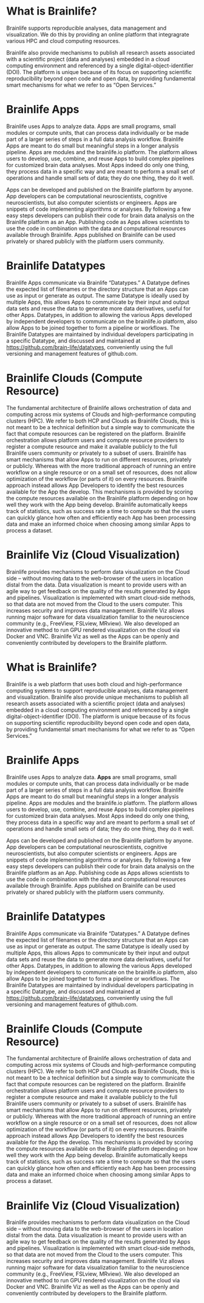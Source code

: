 # What is Brainlife?

Brainlife supports reproducible analyses, data management and visualization. We do this by providing an online platform that integragrate various HPC and cloud computing resources.

Brainlife also provide mechanisms to publish all research assets associated with a scientific project (data and analyses) embedded in a cloud computing environment and referenced by a single digital-object-identifier (DOI). The platform is unique because of its focus on supporting scientific reproducibility beyond open code and open data, by providing fundamental smart mechanisms for what we refer to as “Open Services.” 

# Brainlife Apps

Brainlife uses Apps to analyze data. Apps are small programs, small modules or compute units, that can process data individually or be made part of a larger series of steps in a full data analysis workflow. Brainlife Apps are meant to do small but meaningful steps in a longer analysis pipeline. Apps are modules and the brainlife.io platform. The platform allows users to develop, use, combine, and reuse Apps to build complex pipelines for customized brain data analyses. Most Apps indeed do only one thing, they process data in a specific way and are meant to perform a small set of operations and handle small sets of data; they do one thing, they do it well.

Apps can be developed and published on the Brainlife platform by anyone. App developers can be computational neuroscientists, cognitive neuroscientists, but also computer scientists or engineers. Apps are snippets of code implementing algorithms or analyses. By following a few easy steps developers can publish their code for brain data analysis on the Brainlife platform as an App. Publishing code as Apps allows scientists to use the code in combination with the data and computational resources available through Brainlife. Apps published on Brainlife can be used privately or shared publicly with the platform users community.

# Brainlife Datatypes

Brainlife Apps communicate via Brainlife “Datatypes.” A Datatype defines the expected list of filenames or the directory structure that an Apps can use as input or generate as output. The same Datatype is ideally used by multiple Apps, this allows Apps to communicate by their input and output data sets and reuse the data to generate more data derivatives, useful for other Apps. Datatypes, in addition to allowing the various Apps developed by independent developers to communicate on the brainlife.io platform, also allow Apps to be joined together to form a pipeline or workflows. The Brainlife Datatypes are maintained by individual developers participating in a specific Datatype, and discussed and maintained at https://github.com/brain-life/datatypes, conveniently using the full versioning and management features of github.com.

# Brainlife Clouds (Compute Resource)

The fundamental architecture of Brainlife allows orchestration of data and computing across mix systems of Clouds and high-performance computing clusters (HPC). We refer to both HCP and Clouds as Brainlife Clouds, this is not meant to be a technical definition but a simple way to communicate the fact that compute resources can be registered on the platform. Brainlife orchestration allows platform users and compute resource providers to register a compute resource and make it available publicly to the full Brainlife users community or privately to a subset of users. Brainlife has smart mechanisms that allow Apps to run on different resources, privately or publicly. Whereas with the more traditional approach of running an entire workflow on a single resource or on a small set of resources, does not allow optimization of the workflow (or parts of it) on every resources. Brainlife approach instead allows App Developers to identify the best resources available for the App the develop. This mechanisms is provided by scoring the compute resources available on the Brainlife platform depending on how well they work with the App being develop. Brainlife automatically keeps track of statistics, such as success rate a time to compute so that the users can quickly glance how often and efficiently each App has been processing data and make an informed choice when choosing among similar Apps to process a dataset.

# Brainlife Viz (Cloud Visualization)

Brainlife provides mechanisms to perform data visualization on the Cloud side – without moving data to the web-browser of the users in location distal from the data. Data visualization is meant to provide users with an agile way to get feedback on the quality of the results generated by Apps and pipelines. Visualization is implemented with smart cloud-side methods, so that data are not moved from the Cloud to the users computer. This increases security and improves data management. Brainlife Viz allows running major software for data visualization familiar to the neuroscience community (e.g., FreeView, FSLview, MRview). We also developed an innovative method to run GPU rendered visualization on the cloud via Docker and VNC. Brainlife Viz as well as the Apps can be openly and conveniently contributed by developers to the Brainlife platform. 

# What is Brainlife?

Brainlife is a web platform that uses both cloud and high-performance computing systems to support reproducible analyses, data management and visualization. Brainlife also provide unique mechanisms to publish all research assets associated with a scientific project (data and analyses) embedded in a cloud computing environment and referenced by a single digital-object-identifier (DOI). The platform is unique because of its focus on supporting scientific reproducibility beyond open code and open data, by providing fundamental smart mechanisms for what we refer to as “Open Services.” 

# Brainlife Apps

Brainlife uses Apps to analyze data. **Apps** are small programs, small modules or compute units, that can process data individually or be made part of a larger series of steps in a full data analysis workflow. Brainlife Apps are meant to do small but meaningful steps in a longer analysis pipeline. Apps are modules and the brainlife.io platform. The platform allows users to develop, use, combine, and reuse Apps to build complex pipelines for customized brain data analyses. Most Apps indeed do only one thing, they process data in a specific way and are meant to perform a small set of operations and handle small sets of data; they do one thing, they do it well.

Apps can be developed and published on the Brainlife platform by anyone. App developers can be computational neuroscientists, cognitive neuroscientists, but also computer scientists or engineers. Apps are snippets of code implementing algorithms or analyses. By following a few easy steps developers can publish their code for brain data analysis on the Brainlife platform as an App. Publishing code as Apps allows scientists to use the code in combination with the data and computational resources available through Brainlife. Apps published on Brainlife can be used privately or shared publicly with the platform users community.

# Brainlife Datatypes

Brainlife Apps communicate via Brainlife “Datatypes.” A Datatype defines the expected list of filenames or the directory structure that an Apps can use as input or generate as output. The same Datatype is ideally used by multiple Apps, this allows Apps to communicate by their input and output data sets and reuse the data to generate more data derivatives, useful for other Apps. Datatypes, in addition to allowing the various Apps developed by independent developers to communicate on the brainlife.io platform, also allow Apps to be joined together to form a pipeline or workflows. The Brainlife Datatypes are maintained by individual developers participating in a specific Datatype, and discussed and maintained at https://github.com/brain-life/datatypes, conveniently using the full versioning and management features of github.com.

# Brainlife Clouds (Compute Resource)

The fundamental architecture of Brainlife allows orchestration of data and computing across mix systems of Clouds and high-performance computing clusters (HPC). We refer to both HCP and Clouds as Brainlife Clouds, this is not meant to be a technical definition but a simple way to communicate the fact that compute resources can be registered on the platform. Brainlife orchestration allows platform users and compute resource providers to register a compute resource and make it available publicly to the full Brainlife users community or privately to a subset of users. Brainlife has smart mechanisms that allow Apps to run on different resources, privately or publicly. Whereas with the more traditional approach of running an entire workflow on a single resource or on a small set of resources, does not allow optimization of the workflow (or parts of it) on every resources. Brainlife approach instead allows App Developers to identify the best resources available for the App the develop. This mechanisms is provided by scoring the compute resources available on the Brainlife platform depending on how well they work with the App being develop. Brainlife automatically keeps track of statistics, such as success rate a time to compute so that the users can quickly glance how often and efficiently each App has been processing data and make an informed choice when choosing among similar Apps to process a dataset.

# Brainlife Viz (Cloud Visualization)

Brainlife provides mechanisms to perform data visualization on the Cloud side – without moving data to the web-browser of the users in location distal from the data. Data visualization is meant to provide users with an agile way to get feedback on the quality of the results generated by Apps and pipelines. Visualization is implemented with smart cloud-side methods, so that data are not moved from the Cloud to the users computer. This increases security and improves data management. Brainlife Viz allows running major software for data visualization familiar to the neuroscience community (e.g., FreeView, FSLview, MRview). We also developed an innovative method to run GPU rendered visualization on the cloud via Docker and VNC. Brainlife Viz as well as the Apps can be openly and conveniently contributed by developers to the Brainlife platform. 


